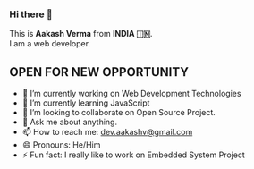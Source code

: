 ### Hi there 👋

This is **Aakash Verma** from **INDIA 🇮🇳**. <br />
I am a web developer.

## **OPEN FOR NEW OPPORTUNITY** 

- 🔭 I’m currently working on Web Development Technologies
- 🌱 I’m currently learning JavaScript
- 🧭 I’m looking to collaborate on Open Source Project.
- 💬 Ask me about anything.
- 📫 How to reach me: dev.aakashv@gmail.com
- 😄 Pronouns: He/Him
- ⚡ Fun fact: I really like to work on Embedded System Project 
